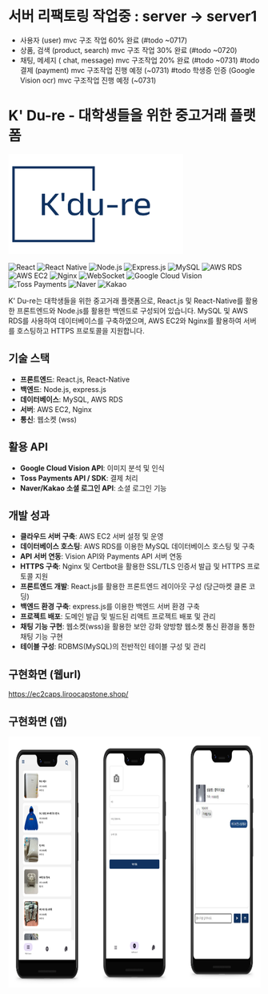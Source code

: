 # 서버 리팩토링 작업중 : server -> server1
  - 사용자 (user) mvc 구조 작업 60% 완료 (#todo ~0717)
  - 상품, 검색 (product, search) mvc 구조 작업 30% 완료 (#todo ~0720)
  - 채팅, 메세지 ( chat, message) mvc 구조작업 20% 완료 (#todo ~0731)
    #todo 결제 (payment) mvc 구조작업 진행 예정 (~0731)
    #todo 학생증 인증 (Google Vision ocr) mvc 구조작업 진행 예정 (~0731)
    
# K' Du-re - 대학생들을 위한 중고거래 플랫폼
<img src="logo.png" alt="K' Du-re Logo" width="350" height="200">

![React](https://img.shields.io/badge/Frontend-React-61DAFB?logo=react)
![React Native](https://img.shields.io/badge/Frontend-React%20Native-61DAFB?logo=react)
![Node.js](https://img.shields.io/badge/Backend-Node.js-339933?logo=nodedotjs)
![Express.js](https://img.shields.io/badge/Backend-Express.js-000000?logo=express)
![MySQL](https://img.shields.io/badge/Database-MySQL-4479A1?logo=mysql)
![AWS RDS](https://img.shields.io/badge/Database-AWS%20RDS-527FFF?logo=amazonrds)
![AWS EC2](https://img.shields.io/badge/Server-AWS%20EC2-FF9900?logo=amazonec2)
![Nginx](https://img.shields.io/badge/Server-Nginx-009639?logo=nginx)
![WebSocket](https://img.shields.io/badge/Communication-WebSocket-010101?logo=websocket)
![Google Cloud Vision](https://img.shields.io/badge/API-Google%20Cloud%20Vision-4285F4?logo=googlecloud)
![Toss Payments](https://img.shields.io/badge/API-Toss%20Payments-1A88E6?logo=tosspayments)
![Naver](https://img.shields.io/badge/API-Naver-03C75A?logo=naver)
![Kakao](https://img.shields.io/badge/API-Kakao-FFCD00?logo=kakao)

K' Du-re는 대학생들을 위한 중고거래 플랫폼으로, 
React.js 및 React-Native를 활용한 프론트엔드와 Node.js를 활용한 백엔드로 구성되어 있습니다. 
MySQL 및 AWS RDS를 사용하여 데이터베이스를 구축하였으며, AWS EC2와 Nginx를 활용하여 서버를 호스팅하고 
HTTPS 프로토콜을 지원합니다.

## 기술 스택
- **프론트엔드**: React.js, React-Native
- **백엔드**: Node.js, express.js
- **데이터베이스**: MySQL, AWS RDS
- **서버**: AWS EC2, Nginx
- **통신**: 웹소켓 (wss)

## 활용 API
- **Google Cloud Vision API**: 이미지 분석 및 인식
- **Toss Payments API / SDK**: 결제 처리
- **Naver/Kakao 소셜 로그인 API**: 소셜 로그인 기능

## 개발 성과
- **클라우드 서버 구축**: AWS EC2 서버 설정 및 운영
- **데이터베이스 호스팅**: AWS RDS를 이용한 MySQL 데이터베이스 호스팅 및 구축
- **API 서버 연동**: Vision API와 Payments API 서버 연동
- **HTTPS 구축**: Nginx 및 Certbot을 활용한 SSL/TLS 인증서 발급 및 HTTPS 프로토콜 지원
- **프론트엔드 개발**: React.js를 활용한 프론트엔드 레이아웃 구성 (당근마켓 클론 코딩)
- **백엔드 환경 구축**: express.js를 이용한 백엔드 서버 환경 구축
- **프로젝트 배포**: 도메인 발급 및 빌드된 리액트 프로젝트 배포 및 관리
- **채팅 기능 구현**: 웹소켓(wss)을 활용한 보안 강화 양방향 웹소켓 통신 환경을 통한 채팅 기능 구현
- **테이블 구성**: RDBMS(MySQL)의 전반적인 테이블 구성 및 관리
## 구현화면 (웹url)
https://ec2caps.liroocapstone.shop/
## 구현화면 (앱)
<img src="readme.png" alt="K' Du-re Logo" width="800" height="500">

